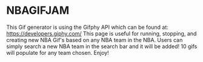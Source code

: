 # NBAGIFJAM
This Gif generator is using the Gifphy API which can be found at: https://developers.giphy.com/
This page is useful for running, stopping, and creating new NBA Gif's based on any NBA team in the NBA. Users can simply search a new NBA team in the search bar and it will be added! 10 gifs will populate for any team chosen. Enjoy! 

